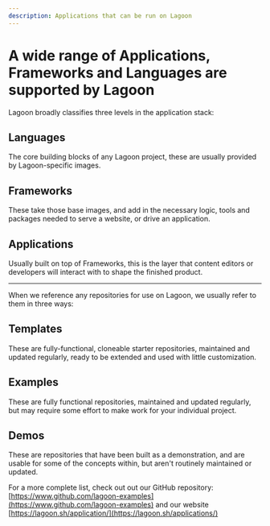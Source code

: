 ```yaml
---
description: Applications that can be run on Lagoon
---
```


# A wide range of Applications, Frameworks and Languages are supported by Lagoon

Lagoon broadly classifies three levels in the application stack:

## Languages

The core building blocks of any Lagoon project, these are usually provided by Lagoon-specific images.

## Frameworks

These take those base images, and add in the necessary logic, tools and packages needed to serve a website, or drive an application.

## Applications

Usually built on top of Frameworks, this is the layer that content editors or developers will interact with to shape the finished product.

-----------------------

When we reference any repositories for use on Lagoon, we usually refer to them in three ways:

## Templates

These are fully-functional, cloneable starter repositories, maintained and updated regularly, ready to be extended and used with little customization.

## Examples

These are fully functional repositories, maintained and updated regularly, but may require some effort to make work for your individual project.

## Demos

These are repositories that have been built as a demonstration, and are usable for some of the concepts within, but aren't routinely maintained or updated.

For a more complete list, check out out our GitHub repository: [https://www.github.com/lagoon-examples](https://www.github.com/lagoon-examples) and our website [https://lagoon.sh/application/](https://lagoon.sh/applications/)
